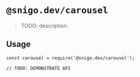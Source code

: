 # `@snigo.dev/carousel`

> TODO: description

## Usage

```
const carousel = require('@snigo.dev/carousel');

// TODO: DEMONSTRATE API
```
